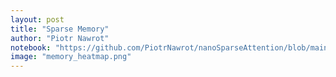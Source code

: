 ```yaml
---
layout: post
title: "Sparse Memory"
author: "Piotr Nawrot"
notebook: "https://github.com/PiotrNawrot/nanoSparseAttention/blob/main/notebook.ipynb"
image: "memory_heatmap.png"
---
```

